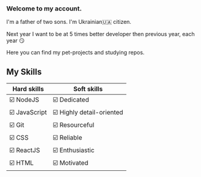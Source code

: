 ### Welcome to my account. 
I'm a father of two sons. I'm Ukrainian🇺🇦 citizen. 

Next year I want to be at 5 times better developer then previous year, each year 😏

Here you can find my pet-projects and studying repos.

## My Skills
| Hard skills    |  Soft skills     |
|----------------|------------------|
| ☑️ NodeJS      |  ☑️ Dedicated    |
| ☑️ JavaScript         |  ☑️ Highly detail-oriented          |
| ☑️ Git         |  ☑️ Resourceful  |
| ☑️ CSS         |  ☑️ Reliable     |
| ☑️ ReactJS     |  ☑️ Enthusiastic |
| ☑️ HTML         |  ☑️ Motivated    |






